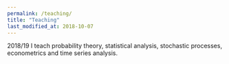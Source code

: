 ```yaml
---
permalink: /teaching/
title: "Teaching"
last_modified_at: 2018-10-07
---
```


2018/19 I teach probability theory, statistical analysis, stochastic processes, econometrics and time series analysis.  

